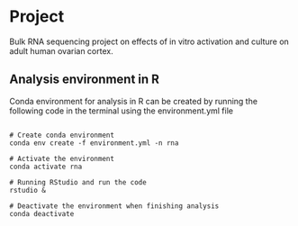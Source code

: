 # Project 

Bulk RNA sequencing project on effects of in vitro activation and culture on adult human ovarian cortex.

## Analysis environment in R

Conda environment for analysis in R can be created by running the following code in the terminal using the environment.yml file

```

# Create conda environment
conda env create -f environment.yml -n rna

# Activate the environment
conda activate rna

# Running RStudio and run the code
rstudio &

# Deactivate the environment when finishing analysis
conda deactivate


```
